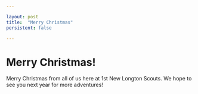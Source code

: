 ```yaml
---

layout: post
title:  "Merry Christmas"
persistent: false

---
```


# Merry Christmas!

Merry Christmas from all of us here at 1st New Longton Scouts. We hope to see you next year for more adventures!